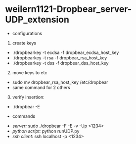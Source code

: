 # weilern1121-Dropbear_server-UDP_extension

* configurations
1) create keys
- ./dropbearkey -t ecdsa -f dropbear_ecdsa_host_key
- ./dropbearkey -t rsa -f dropbear_rsa_host_key
- ./dropbearkey -t dss -f dropbear_dss_host_key
2) move keys to etc
- sudo mv dropbear_rsa_host_key /etc/dropbear
- same command for 2 others
3) verify insertion:
- ./dropbear -E

* commands
- *server:* sudo ./dropbear -F -E -v -Up <1234>
- *python script:* python runUDP.py
- *ssh client:* ssh localhost -p <1234> <command>
